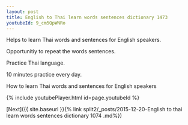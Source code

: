 ```yaml
---
layout: post
title: English to Thai learn words sentences dictionary 1473 
youtubeId: 9_cm5QpWNRo
---
```

 
 
Helps to learn Thai words and sentences for English speakers.

Opportunitiy to repeat the words sentences. 

Practice Thai language. 
 
10 minutes practice every day. 
 
How to learn Thai words and sentences for English speakers 
 
{% include youtubePlayer.html id=page.youtubeId %}
 
 
[Next]({{ site.baseurl }}{% link  split2/_posts/2015-12-20-English to thai learn words sentences dictionary 1074 .md%})
 
